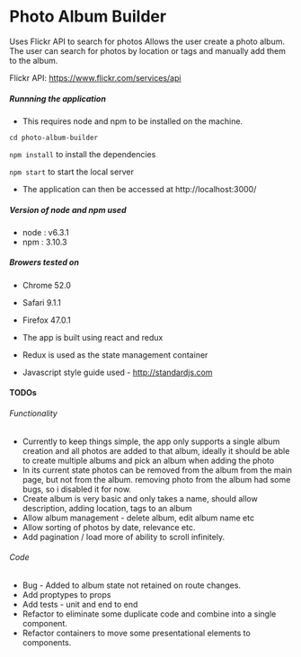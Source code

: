 #  Photo Album Builder
Uses Flickr API to search for photos 
Allows the user create a photo album.
The user can search for photos by location or tags and manually add them to the album.

Flickr API: https://www.flickr.com/services/api


##### Runnning the application
* This requires node and npm to be installed on the machine.

`cd photo-album-builder`

`npm install` to install the dependencies

`npm start` to start the local server

* The application can then be accessed at http://localhost:3000/

##### Version of node and npm used
* node : v6.3.1
* npm : 3.10.3

##### Browers tested on
* Chrome  52.0
* Safari 9.1.1
* Firefox 47.0.1



* The app is built using react and redux
* Redux is used as the state management container
* Javascript style guide used - http://standardjs.com

#### TODOs 

###### Functionality
* Currently to keep things simple, the app only supports a single album creation and all photos are added to that album, ideally it should be able to create multiple albums and pick an album when adding the photo
* In its current state photos can be removed from the album from the main page, but not from the album.
  removing photo from the album had some bugs, so i disabled it for now.
* Create album is very basic and only takes a name, should allow description, adding location, tags to an album
* Allow album management - delete album, edit album name etc
* Allow sorting of photos by date, relevance etc.
* Add pagination / load more of ability to scroll infinitely.


###### Code
* Bug - Added to album state not retained on route changes.
* Add proptypes to props
* Add tests - unit and end to end
* Refactor to eliminate some duplicate code and combine into a single component.
* Refactor containers to move some presentational elements to components.

